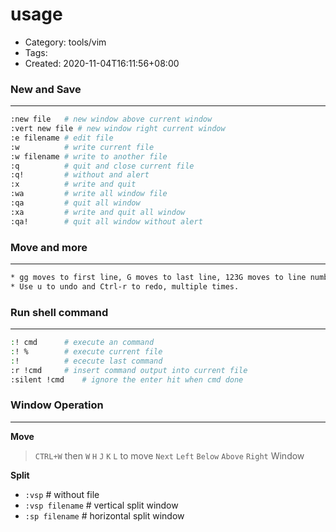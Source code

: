 usage
=====
- Category: tools/vim
- Tags: 
- Created: 2020-11-04T16:11:56+08:00

### New  and  Save
---

```bash
:new file   # new window above current window
:vert new file # new window right current window
:e filename # edit file
:w          # write current file
:w filename # write to another file
:q          # quit and close current file
:q!         # without and alert
:x          # write and quit
:wa         # write all window file
:qa         # quit all window
:xa         # write and quit all window
:qa!        # quit all window without alert
```

### Move and more
---

```bash
* gg moves to first line, G moves to last line, 123G moves to line number 123.
* Use u to undo and Ctrl-r to redo, multiple times.
```

### Run shell command
---

```bash
:! cmd      # execute an command
:! %        # execute current file
:!          # ececute last command
:r !cmd     # insert command output into current file
:silent !cmd    # ignore the enter hit when cmd done
```

### Window Operation
---

__Move__
  
>`CTRL+W` then `W` `H` `J` `K` `L` to move `Next` `Left` `Below` `Above` `Right` Window

__Split__

- `:vsp`            # without file
- `:vsp filename`   # vertical split window
- `:sp filename`    # horizontal split window